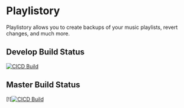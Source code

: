 # Playlistory

Playlistory allows you to create backups of your music playlists, revert changes, and much more.

## Develop Build Status

[![CICD Build](https://github.com/ryanpag3/playlistory/actions/workflows/build-develop.yml/badge.svg?branch=develop)](https://github.com/ryanpag3/playlistory/actions/workflows/build-develop.yml)

##   Master Build Status

[![[![CICD Build](https://github.com/ryanpag3/playlistory/actions/workflows/build-develop.yml/badge.svg?branch=master)](https://github.com/ryanpag3/playlistory/actions/workflows/build-develop.yml)
